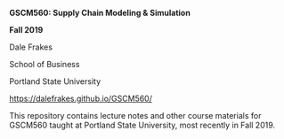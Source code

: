 **GSCM560: Supply Chain Modeling & Simulation**

**Fall 2019**

Dale Frakes

School of Business

Portland State University

https://dalefrakes.github.io/GSCM560/

This repository contains lecture notes and other course materials for GSCM560 taught at Portland State University, most recently in Fall 2019. 
